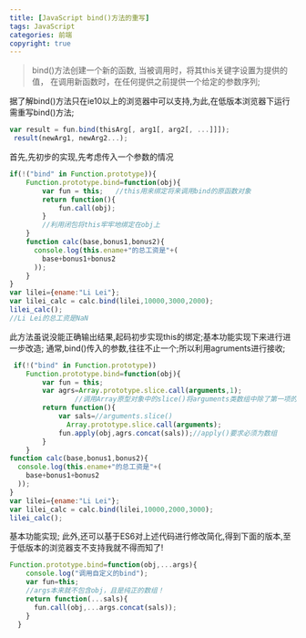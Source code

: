 ```yaml
---
title: [JavaScript bind()方法的重写]
tags: JavaScript
categories: 前端
copyright: true
---
```



>bind()方法创建一个新的函数, 当被调用时，将其this关键字设置为提供的值，
>在调用新函数时，在任何提供之前提供一个给定的参数序列;

据了解bind()方法只在ie10以上的浏览器中可以支持,为此,在低版本浏览器下运行需重写bind()方法;

```js
var result = fun.bind(thisArg[, arg1[, arg2[, ...]]]);
 result(newArg1, newArg2...);
```

首先,先初步的实现,先考虑传入一个参数的情况
```js
if(!("bind" in Function.prototype)){
	Function.prototype.bind=function(obj){
		var fun = this;   //this用来绑定将来调用bind的原函数对象
		return function(){
			fun.call(obj);
		}
		//利用闭包将this牢牢地绑定在obj上
	}
	function calc(base,bonus1,bonus2){
	  console.log(this.ename+"的总工资是"+(
	    base+bonus1+bonus2
	  ));
	}
}
var lilei={ename:"Li Lei"};
var lilei_calc = calc.bind(lilei,10000,3000,2000);
lilei_calc();
//Li Lei的总工资是NaN
```
此方法虽说没能正确输出结果,起码初步实现this的绑定;基本功能实现下来进行进一步改造;
通常,bind()传入的参数,往往不止一个;所以利用agruments进行接收;
```js
 if(!("bind" in Function.prototype))
	Function.prototype.bind=function(obj){
		var fun = this;
		var agrs=Array.prototype.slice.call(arguments,1);
				//调用Array原型对象中的slice()将arguments类数组中除了第一项的值取出来,并存为数组
		return function(){
			var sals=//arguments.slice()
			  Array.prototype.slice.call(arguments);
			fun.apply(obj,agrs.concat(sals));//apply()要求必须为数组
		}
	}
function calc(base,bonus1,bonus2){
  console.log(this.ename+"的总工资是"+(
    base+bonus1+bonus2
  ));
}
var lilei={ename:"Li Lei"};
var lilei_calc = calc.bind(lilei,10000,2000,3000);
lilei_calc();

```
基本功能实现;
此外,还可以基于ES6对上述代码进行修改简化,得到下面的版本,至于低版本的浏览器支不支持我就不得而知了!
```js
Function.prototype.bind=function(obj,...args){
    console.log("调用自定义的bind");
    var fun=this;
    //args本来就不包含obj，且是纯正的数组！
    return function(...sals){
      fun.call(obj,...args.concat(sals));
    }
  }
```